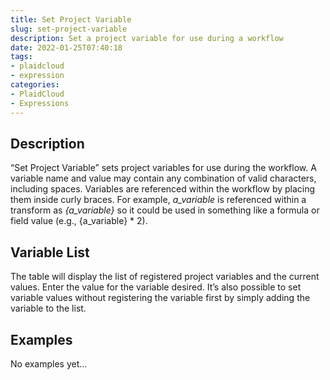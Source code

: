 ```yaml
---
title: Set Project Variable
slug: set-project-variable
description: Set a project variable for use during a workflow
date: 2022-01-25T07:40:18
tags:
- plaidcloud
- expression
categories:
- PlaidCloud
- Expressions
---
```


## Description


“Set Project Variable” sets project variables for use during the workflow. A variable name and value may contain any combination of valid characters, including spaces. Variables are referenced within the workflow by placing them inside curly braces. For example, *a\_variable* is referenced within a transform as *{a\_variable}* so it could be used in something like a formula or field value (e.g., {a\_variable} * 2).



## Variable List


The table will display the list of registered project variables and the current values. Enter the value for the variable desired. It’s also possible to set variable values without registering the variable first by simply adding the variable to the list.







## Examples


No examples yet...
